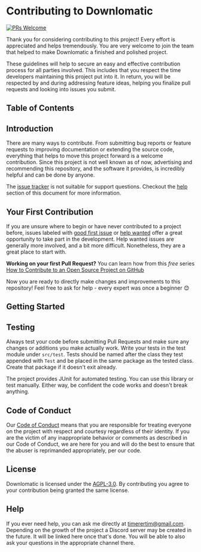 # Contributing to Downlomatic
[![PRs Welcome](https://img.shields.io/badge/PRs-welcome-brightgreen.svg?style=flat-square)](http://makeapullrequest.com)

Thank you for considering contributing to this project! Every effort is appreciated and helps tremendously. You are very
welcome to join the team that helped to make Downlomatic a finished and polished project.

These guidelines will help to secure an easy and effective contribution process for all parties involved. This includes
that you respect the time developers maintaining this project put into it. In return, you will be respected by and
during addressing feature ideas, helping you finalize pull requests and looking into issues you submit.

## Table of Contents

## Introduction

There are many ways to contribute. From submitting bug reports or feature requests to improving documentation or
extending the source code, everything that helps to move this project forward is a welcome contribution. Since this
project is not well known as of now, advertising and recommending this repository, and the software it provides, is
incredibly helpful and can be done by anyone.

The [issue tracker](https://github.com/TimerErTim/downlomatic/issues) is not suitable for support questions. Checkout
the [help](#help) section of this document for more information.

## Your First Contribution

If you are unsure where to begin or have never contributed to a project before, issues labeled
with [good first issue](https://github.com/TimerErTim/downlomatic/labels/good%20first%20issue)
or [help wanted](https://github.com/TimerErTim/downlomatic/labels/help%20wanted) offer a great opportunity to take part
in the development. Help wanted issues are generally more involved, and a bit more difficult. Nonetheless, they are a
great place to start with.

**Working on your first Pull Request?** You can learn how from this *free*
series [How to Contribute to an Open Source Project on GitHub](https://kcd.im/pull-request)

Now you are ready to directly make changes and improvements to this repository! Feel free to ask for help - every expert
was once a beginner :blush:

## Getting Started

## Testing

Always test your code before submitting Pull Requests and make sure any changes or additions you make actually work.
Write your tests in the test module under `src/test`. Tests should be named after the class they test appended
with `Test`
and be placed in the same package as the tested class. Create that package if it doesn't exit already.

The project provides JUnit for automated testing. You can use this library or test manually. Either way, be confident
the code works and doesn't break anything.

## Code of Conduct

Our [Code of Conduct](CODE_OF_CONDUCT.md) means that you are responsible for treating everyone on the project with
respect and courtesy regardless of their identity. If you are the victim of any inappropriate behavior or comments as
described in our Code of Conduct, we are here for you and will do the best to ensure that the abuser is reprimanded
appropriately, per our code.

## License

Downlomatic is licensed under the [AGPL-3.0](LICENSE). By contributing you agree to your contribution being granted the
same license.

## Help

If you ever need help, you can ask me directly at <timerertim@gmail.com>. Depending on the growth of the project a
Discord server may be created in the future. It will be linked here once that's done. You will be able to also ask your
questions in the appropriate channel there.